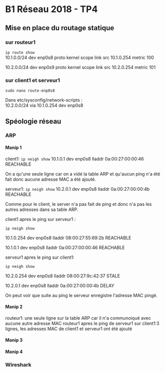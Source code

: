 # B1 Réseau 2018 - TP4

## Mise en place du routage statique

### sur routeur1

`ip route show`  
10.1.0.0/24 dev enp0s8 proto kernel scope link src 10.1.0.254 metric 100 

10.2.0.0/24 dev enp0s9 proto kernel scope link src 10.2.0.254 metric 101

### sur client1 et serveur1

`sudo nano route-enp0s8`

Dans etc/sysconfig/network-scripts :  
10.2.0.0/24 via 10.1.0.254 dev enp0s8
 
## Spéologie réseau
 
### ARP
 
#### Manip 1
 
client1: 
`ip neigh show`
10.1.0.1 dev enp0s8 lladdr 0a:00:27:00:00:46 REACHABLE 
 
On a qu'une seule ligne car on a vidé la table ARP et qu'aucun ping n'a été fait donc aucune adresse MAC a été ajouté.

serveur1: 
`ip neigh show`
10.2.0.1 dev enp0s8 lladdr 0a:00:27:00:00:4b REACHABLE
 
Comme pour le client, le server n'a pas fait de ping et donc n'a pas les autres adresses dans sa table ARP.

client1 apres le ping sur serveur1 : 
 
`ip neigh show`

10.1.0.254 dev enp0s8 lladdr 08:00:27:55:69:2b REACHABLE

10.1.0.1 dev enp0s8 lladdr 0a:00:27:00:00:46 REACHABLE

serveur1 apres le ping sur client1:
 
`ip neigh show` 

10.2.0.254 dev enp0s8 lladdr 08:00:27:9c:42:37 STALE

10.2.0.1 dev enp0s8 lladdr 0a:00:27:00:00:4b DELAY

On peut voir que suite au ping le serveur enregistre l'adresse MAC pingé. 

#### Manip 2

routeur1: une seule ligne sur la table ARP car il n'a communoiqué avec aucune autre adresse MAC
routeur1 apres le ping de serveur1 sur client1:3 lignes, les adresses MAC de client1 et serveur1 ont été ajouté

#### Manip 3

#### Manip 4

### Wireshark


